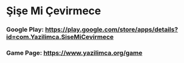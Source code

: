 # Şişe Mi Çevirmece

### Google Play: https://play.google.com/store/apps/details?id=com.Yazilimca.SiseMiCevirmece
### Game Page: https://www.yazilimca.org/game



